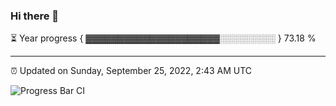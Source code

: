 ### Hi there 👋

⏳ Year progress { ▓▓▓▓▓▓▓▓▓▓▓▓▓▓▓▓▓▓▓▓▓░░░░░░░░░ } 73.18 %

---

⏰ Updated on Sunday, September 25, 2022, 2:43 AM UTC

![Progress Bar CI](https://github.com/arthurbuhl/arthurbuhl/workflows/Progress%20Bar%20CI/badge.svg)
